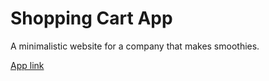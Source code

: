 # Shopping Cart App

A minimalistic website for a company that makes smoothies.

[App link](https://gkuzin13.github.io/shopping-cart/)
